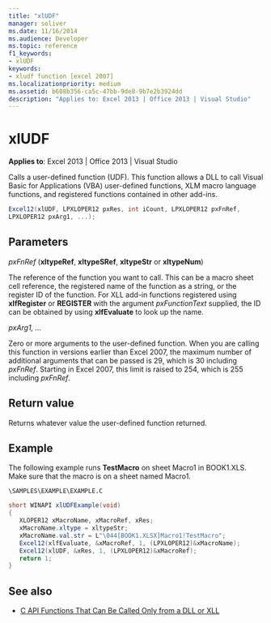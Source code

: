 ```yaml
---
title: "xlUDF"
manager: soliver
ms.date: 11/16/2014
ms.audience: Developer
ms.topic: reference
f1_keywords:
- xlUDF
keywords:
- xludf function [excel 2007]
ms.localizationpriority: medium
ms.assetid: b608b356-ca5c-47bb-9de8-9b7e2b3924dd
description: "Applies to: Excel 2013 | Office 2013 | Visual Studio"
---
```


# xlUDF

**Applies to**: Excel 2013 | Office 2013 | Visual Studio 
  
Calls a user-defined function (UDF). This function allows a DLL to call Visual Basic for Applications (VBA) user-defined functions, XLM macro language functions, and registered functions contained in other add-ins.
  
```cs
Excel12(xlUDF, LPXLOPER12 pxRes, int iCount, LPXLOPER12 pxFnRef,
LPXLOPER12 pxArg1, ...);
```

## Parameters

_pxFnRef_ (**xltypeRef**, **xltypeSRef**, **xltypeStr** or **xltypeNum**)
  
The reference of the function you want to call. This can be a macro sheet cell reference, the registered name of the function as a string, or the register ID of the function. For XLL add-in functions registered using **xlfRegister** or **REGISTER** with the argument  _pxFunctionText_ supplied, the ID can be obtained by using **xlfEvaluate** to look up the name. 
  
_pxArg1, ..._
  
Zero or more arguments to the user-defined function. When you are calling this function in versions earlier than Excel 2007, the maximum number of additional arguments that can be passed is 29, which is 30 including  _pxFnRef_. Starting in Excel 2007, this limit is raised to 254, which is 255 including  _pxFnRef_.
  
## Return value

Returns whatever value the user-defined function returned.
  
## Example

The following example runs **TestMacro** on sheet Macro1 in BOOK1.XLS. Make sure that the macro is on a sheet named Macro1. 
  
`\SAMPLES\EXAMPLE\EXAMPLE.C`
  
```cs
short WINAPI xlUDFExample(void)
{       
   XLOPER12 xMacroName, xMacroRef, xRes;
   xMacroName.xltype = xltypeStr;
   xMacroName.val.str = L"\044[BOOK1.XLSX]Macro1!TestMacro";
   Excel12(xlfEvaluate, &xMacroRef, 1, (LPXLOPER12)&xMacroName);
   Excel12(xlUDF, &xRes, 1, (LPXLOPER12)&xMacroRef);
   return 1;
}
```

## See also

- [C API Functions That Can Be Called Only from a DLL or XLL](c-api-functions-that-can-be-called-only-from-a-dll-or-xll.md)

